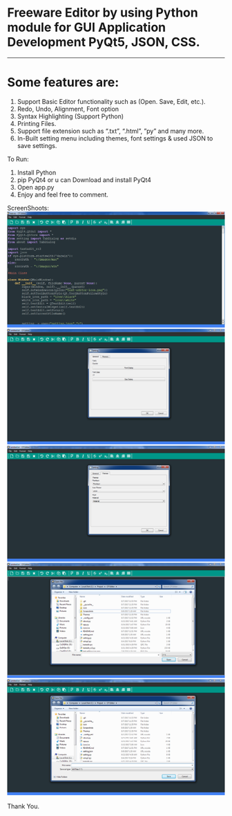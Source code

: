 # Freeware Editor by using Python module for GUI Application Development PyQt5, JSON, CSS.
-----------------------------------------------------------------------------------

# Some features are:
1. Support Basic Editor functionality such as (Open. Save, Edit, etc.).
2. Redo, Undo, Alignment, Font option
3. Syntax Highlighting (Support Python)
4. Printing Files.
5. Support file extension such as “.txt”, “.html”, ”py” and many more.
6. In-Built setting menu including themes, font settings & used JSON to save settings.

To Run:
1. Install Python
2. pip PyQt4 or u can Download and install PyQt4
3. Open app.py
4. Enjoy and feel free to comment.


ScreenShoots:
![Screenshot](Screenshots/01.png)
![Screenshot](Screenshots/02.png)
![Screenshot](Screenshots/03.png)
![Screenshot](Screenshots/04.png)
![Screenshot](Screenshots/05.png)

Thank You.